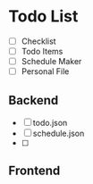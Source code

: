 # Todo List

- [ ] Checklist
- [ ] Todo Items
- [ ] Schedule Maker
- [ ] Personal File

## Backend

- [ ] todo.json
- [ ] schedule.json
- [ ] 

## Frontend